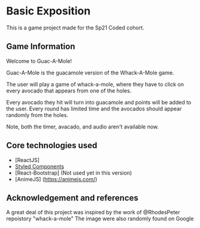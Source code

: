 # Basic Exposition

This is a game project made for the Sp21 Coded cohort.

## Game Information

Welcome to Guac-A-Mole!

Guac-A-Mole is the guacamole version of the Whack-A-Mole game.

The user will play a game of whack-a-mole, where they have to click on every avocado that appears from one of the holes.

Every avocado they hit will turn into guacamole and points will be added to the user. Every round has limited time and the avocados should appear randomly from the holes.

Note, both the timer, avacado, and audio aren't available now.

## Core technologies used

- [ReactJS]
- [Styled Components](https://www.styled-components.com/)
- [React-Bootstrap] (Not used yet in this version)
- [AnimeJS] (https://animejs.com/)

## Acknowledgement and references

A great deal of this project was inspired by the work of @RhodesPeter repoistory "whack-a-mole"
The image were also randomly found on Google
